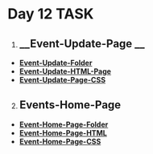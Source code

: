 # **Day 12 TASK**

 1. ## __Event-Update-Page __
 
  * __[Event-Update-Folder](https://github.com/selvajr/Task-12/tree/main/Event-Home-Page)__
  * __[Event-Update-HTML-Page](../Task%2012/Event-Update-Folder/index.html)__
  * __[Event-Update-Page-CSS](../Task%2012/Event-Update-Folder/CSS/styles.css)__

  2. ## __Events-Home-Page__
  * __[Event-Home-Page-Folder](../Task%2012/Event-Home-Page/)__
  * __[Event-Home-Page-HTML](./Event-Home-Page/index.html)__
  * __[Event-Home-Page-CSS](../Task%2012/Event-Home-Page/CSS/styles.css)__